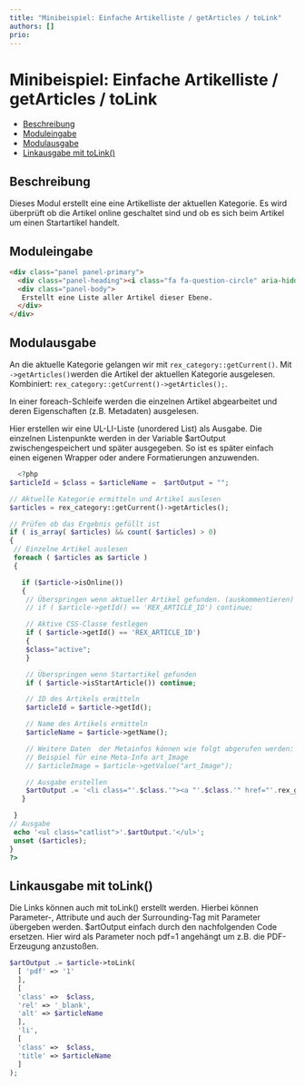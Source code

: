 ```yaml
---
title: "Minibeispiel: Einfache Artikelliste / getArticles / toLink"
authors: []
prio:
---
```


# Minibeispiel: Einfache Artikelliste / getArticles / toLink

- [Beschreibung](#beschreibung)
- [Moduleingabe](#moduleingabe)
- [Modulausgabe](#modulausgabe)
- [Linkausgabe mit toLink()](#modulausgabe2)

<a name="beschreibung"></a>
## Beschreibung

Dieses Modul erstellt eine eine Artikelliste der aktuellen Kategorie. Es wird überprüft ob die Artikel online geschaltet sind und ob es sich beim Artikel um einen Startartikel handelt. 

<a name="moduleingabe"></a>
## Moduleingabe

```html
<div class="panel panel-primary">
  <div class="panel-heading"><i class="fa fa-question-circle" aria-hidden="true"></i> Artikelliste</div>
  <div class="panel-body">
   Erstellt eine Liste aller Artikel dieser Ebene. 
  </div>
</div>
```


<a name="modulausgabe"></a>
## Modulausgabe

An die aktuelle Kategorie gelangen wir mit `rex_category::getCurrent()`.
Mit `->getArticles()`werden die Artikel der aktuellen Kategorie ausgelesen. 
Kombiniert: `rex_category::getCurrent()->getArticles();`. 

In einer foreach-Schleife werden die einzelnen Artikel abgearbeitet und deren Eigenschaften (z.B. Metadaten) ausgelesen. 

Hier erstellen wir eine UL-LI-Liste (unordered List) als Ausgabe. Die einzelnen Listenpunkte werden in der Variable $artOutput zwischengespeichert und später ausgegeben. 
So ist es später einfach einen eigenen Wrapper oder andere Formatierungen anzuwenden. 

```php
  <?php 
$articleId = $class = $articleName =  $artOutput = "";  

// Aktuelle Kategorie ermitteln und Artikel auslesen
$articles = rex_category::getCurrent()->getArticles();

// Prüfen ob das Ergebnis gefüllt ist
if ( is_array( $articles) && count( $articles) > 0) 
{
 // Einzelne Artikel auslesen
 foreach ( $articles as $article )
 {

   if ($article->isOnline())
   {
    // Überspringen wenn aktueller Artikel gefunden. (auskommentieren) 
    // if ( $article->getId() == 'REX_ARTICLE_ID') continue; 

    // Aktive CSS-Classe festlegen 
    if ( $article->getId() == 'REX_ARTICLE_ID')
    {
    $class="active";
    }

    // Überspringen wenn Startartikel gefunden 
    if ( $article->isStartArticle()) continue;

    // ID des Artikels ermitteln
    $articleId = $article->getId();

    // Name des Artikels ermitteln
    $articleName = $article->getName();

    // Weitere Daten  der Metainfos können wie folgt abgerufen werden:     
    // Beispiel für eine Meta-Info art_Image
    // $articleImage = $article->getValue("art_Image");

    // Ausgabe erstellen 
    $artOutput .= '<li class="'.$class.'"><a "'.$class.'" href="'.rex_getUrl($articleId).'">'.$articleName.'</a></li>'."\n"; 
   }

 }
// Ausgabe 
 echo '<ul class="catlist">'.$artOutput.'</ul>';
 unset ($articles);
}
?>
```

<a name="modulausgabe2"></a>
## Linkausgabe mit toLink()
Die Links können auch mit toLink() erstellt werden. Hierbei können Parameter-, Attribute und auch der Surrounding-Tag mit Parameter übergeben werden.  $artOutput einfach durch den nachfolgenden Code ersetzen. Hier wird als Parameter noch pdf=1 angehängt um z.B. die PDF-Erzeugung anzustoßen. 

```php
$artOutput .= $article->toLink( 
  [ 'pdf' => '1'
  ],
  [
  'class' =>  $class,
  'rel' => '_blank', 
  'alt' => $articleName
  ],
  'li',
  [
  'class' =>  $class,
  'title' => $articleName 
  ] 
);
```


